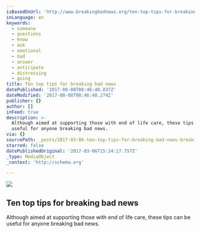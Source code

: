 ```yaml
---
isBasedOnUrl: 'http://www.breakingbadnews.org/ten-top-tips-for-breaking-bad-news/'
inLanguage: en
keywords:
  - someone
  - questions
  - know
  - ask
  - emotional
  - bad
  - answer
  - anticipate
  - distressing
  - going
title: Ten top tips for breaking bad news
datePublished: '2017-08-08T08:46:40.837Z'
dateModified: '2017-08-08T08:46:40.274Z'
publisher: {}
author: []
inFeed: true
description: >-
  Although aimed at supporting those with end of life care, these tips can be
  useful for anyone breaking bad news.
via: {}
sourcePath: _posts/2017-03-06-ten-top-tips-for-breaking-bad-news-breaking-bad-news.md
starred: false
datePublishedOriginal: '2017-03-06T15:24:17.757Z'
_type: MediaObject
_context: 'http://schema.org'

---
```

<article style=""><img src="https://imgflo.herokuapp.com/graph/2b2431f8e7ba7b0/05a7a79e61eca22c9a0d747186d221a9/noop.jpg?input=http%3A%2F%2Fwww.breakingbadnews.org%2Fwp-content%2Fuploads%2F2012%2F09%2F10-tips2-image.jpg" /><h1>Ten top tips for breaking bad news</h1><p>Although aimed at supporting those with end of life care, these tips can be useful for anyone breaking bad news.</p></article>